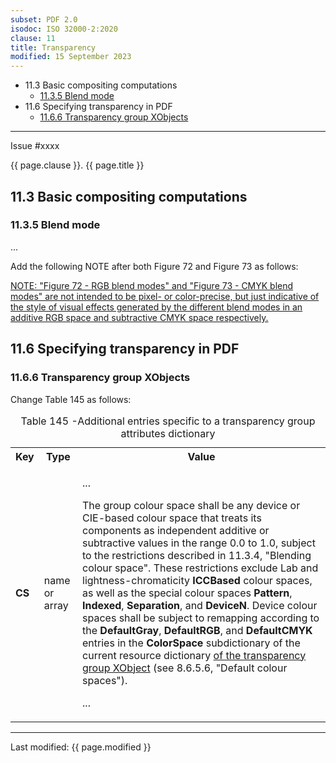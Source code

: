 ```yaml
---
subset: PDF 2.0
isodoc: ISO 32000-2:2020
clause: 11
title: Transparency
modified: 15 September 2023
---
```


<ul class="noprint">
    <li>11.3 Basic compositing computations
     <ul>
      <li><a href="#H11.3.5">11.3.5 Blend mode</a>
      </li>
     </ul>
    </li>
    <li>11.6 Specifying transparency in PDF
     <ul>
      <li><a href="#H11.6.6">11.6.6 Transparency group XObjects</a>
      </li>
     </ul>
    </li>
</ul>
<hr>

<link rel="stylesheet" href="../assets/iso-style.css">
<div class="isostyle">
<div class="fixedpopup" id="issuelink">
    Issue #xxxx
</div>

<p class="fake-h1">{{ page.clause }}. {{ page.title }}</p>


<h2 id="H11.3">11.3 Basic compositing computations</h2>

<h3 id="H11.3.5">11.3.5 Blend mode</h3>

<p>...</p>

<p class="location">Add the following NOTE after both Figure 72 and Figure 73 as follows:</p>

<p class="hangingindent">
<ins onMouseEnter="mouseEnter(this)" data-issue="345">NOTE: "Figure 72 - RGB blend modes" and "Figure 73 - CMYK blend modes" are not intended to be pixel- or color-precise, but just indicative of the style of visual effects generated by the different blend modes in an additive RGB space and subtractive CMYK space respectively.</ins>
</p>


<h2 id="H11.6">11.6 Specifying transparency in PDF</h2>

<h3 id="H11.6.6">11.6.6 Transparency group XObjects</h3>

<p class="location">Change Table 145 as follows:</p>

<table>
  <caption id="Table145">Table 145 -Additional entries specific to a transparency group attributes dictionary</caption>
  <tr>
    <th>Key</th>
    <th>Type</th>
    <th>Value</th>
  </tr>
  <tr>
    <td><b>CS</b></td>
    <td>name or array</td>
    <td>
    <p>...</p>
    <p>
    The group colour space shall be any device or CIE-based colour space that treats its components as independent
    additive or subtractive values in the range 0.0 to 1.0, subject to the restrictions described in 11.3.4,
    "Blending colour space". These restrictions exclude Lab and lightness-chromaticity <b>ICCBased</b> colour
    spaces, as well as the special colour spaces <b>Pattern</b>, <b>Indexed</b>, <b>Separation</b>, and <b>DeviceN</b>.
    Device colour spaces shall be subject to remapping according to the <b>DefaultGray</b>, <b>DefaultRGB</b>, and
    <b>DefaultCMYK</b> entries in the <b>ColorSpace</b> subdictionary of the current resource dictionary
    <ins onMouseEnter="mouseEnter(this)" data-issue="134" data-iso="submitted">of the transparency group XObject</ins>
    (see 8.6.5.6, "Default colour spaces").
    </p>
    <p>...</p>
    </td>
  </tr>
</table>
</div>


<hr>
<p class="footnote">Last modified: {{ page.modified }}</p>
